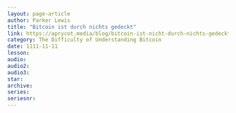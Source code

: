 ```yaml
---
layout: page-article
author: Parker Lewis
title: "Bitcoin ist durch nichts gedeckt"
link: https://aprycot.media/blog/bitcoin-ist-nicht-durch-nichts-gedeckt/
category: The Difficulty of Understanding Bitcoin
date: 1111-11-11
lesson: 
audio: 
audio2: 
audio3: 
star: 
archive: 
series: 
seriesnr: 
---
```

